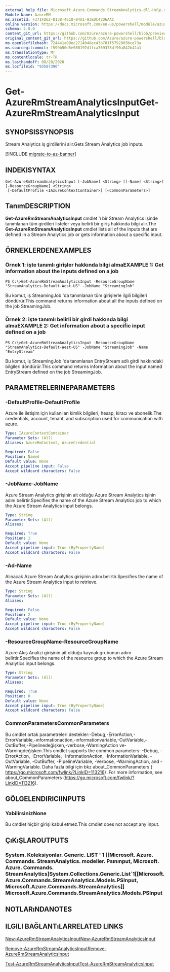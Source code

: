 ```yaml
---
external help file: Microsoft.Azure.Commands.StreamAnalytics.dll-Help.xml
Module Name: AzureRM
ms.assetid: F371FD62-D138-4610-84A1-93EDC42D6AAC
online version: https://docs.microsoft.com/en-us/powershell/module/azurerm.streamanalytics/get-azurermstreamanalyticsinput
schema: 2.0.0
content_git_url: https://github.com/Azure/azure-powershell/blob/preview/src/ResourceManager/StreamAnalytics/Commands.StreamAnalytics/help/Get-AzureRmStreamAnalyticsInput.md
original_content_git_url: https://github.com/Azure/azure-powershell/blob/preview/src/ResourceManager/StreamAnalytics/Commands.StreamAnalytics/help/Get-AzureRmStreamAnalyticsInput.md
ms.openlocfilehash: 724441a09ec2714048ec43b781f5792903bce73a
ms.sourcegitcommit: f599b50d5e980197d1fca769378df90a842b42a1
ms.translationtype: MT
ms.contentlocale: tr-TR
ms.lasthandoff: 08/20/2020
ms.locfileid: "93587396"
---
```

# <span data-ttu-id="eca00-101">Get-AzureRmStreamAnalyticsInput</span><span class="sxs-lookup"><span data-stu-id="eca00-101">Get-AzureRmStreamAnalyticsInput</span></span>

## <span data-ttu-id="eca00-102">SYNOPSIS</span><span class="sxs-lookup"><span data-stu-id="eca00-102">SYNOPSIS</span></span>
<span data-ttu-id="eca00-103">Stream Analytics iş girdilerini alır.</span><span class="sxs-lookup"><span data-stu-id="eca00-103">Gets Stream Analytics job inputs.</span></span>

[!INCLUDE [migrate-to-az-banner](../../includes/migrate-to-az-banner.md)]

## <span data-ttu-id="eca00-104">INDEKI</span><span class="sxs-lookup"><span data-stu-id="eca00-104">SYNTAX</span></span>

```
Get-AzureRmStreamAnalyticsInput [-JobName] <String> [[-Name] <String>] [-ResourceGroupName] <String>
 [-DefaultProfile <IAzureContextContainer>] [<CommonParameters>]
```

## <span data-ttu-id="eca00-105">Tanım</span><span class="sxs-lookup"><span data-stu-id="eca00-105">DESCRIPTION</span></span>
<span data-ttu-id="eca00-106">**Get-AzureRmStreamAnalyticsInput** cmdlet 'ı bir Stream Analytics işinde tanımlanan tüm girdileri listeler veya belirli bir giriş hakkında bilgi alır.</span><span class="sxs-lookup"><span data-stu-id="eca00-106">The **Get-AzureRmStreamAnalyticsInput** cmdlet lists all of the inputs that are defined in a Stream Analytics job or gets information about a specific input.</span></span>

## <span data-ttu-id="eca00-107">ÖRNEKLERDEN</span><span class="sxs-lookup"><span data-stu-id="eca00-107">EXAMPLES</span></span>

### <span data-ttu-id="eca00-108">Örnek 1: işte tanımlı girişler hakkında bilgi alma</span><span class="sxs-lookup"><span data-stu-id="eca00-108">EXAMPLE 1: Get information about the inputs defined on a job</span></span>
```
PS C:\>Get-AzureRmStreamAnalyticsInput -ResourceGroupName "StreamAnalytics-Default-West-US" -JobName "StreamingJob"
```

<span data-ttu-id="eca00-109">Bu komut, iş StreamingJob 'da tanımlanan tüm girişlerle ilgili bilgileri döndürür.</span><span class="sxs-lookup"><span data-stu-id="eca00-109">This command returns information about all the inputs defined on the job StreamingJob.</span></span>

### <span data-ttu-id="eca00-110">Örnek 2: işte tanımlı belirli bir girdi hakkında bilgi alma</span><span class="sxs-lookup"><span data-stu-id="eca00-110">EXAMPLE 2: Get information about a specific input defined on a job</span></span>
```
PS C:\>Get-AzureRmStreamAnalyticsInput -ResourceGroupName "StreamAnalytics-Default-West-US" -JobName "StreamingJob" -Name "EntryStream"
```

<span data-ttu-id="eca00-111">Bu komut, iş StreamingJob 'da tanımlanan EntryStream adlı girdi hakkındaki bilgileri döndürür.</span><span class="sxs-lookup"><span data-stu-id="eca00-111">This command returns information about the input named EntryStream defined on the job StreamingJob.</span></span>

## <span data-ttu-id="eca00-112">PARAMETRELERINE</span><span class="sxs-lookup"><span data-stu-id="eca00-112">PARAMETERS</span></span>

### <span data-ttu-id="eca00-113">-DefaultProfile</span><span class="sxs-lookup"><span data-stu-id="eca00-113">-DefaultProfile</span></span>
<span data-ttu-id="eca00-114">Azure ile iletişim için kullanılan kimlik bilgileri, hesap, kiracı ve abonelik.</span><span class="sxs-lookup"><span data-stu-id="eca00-114">The credentials, account, tenant, and subscription used for communication with azure.</span></span>

```yaml
Type: IAzureContextContainer
Parameter Sets: (All)
Aliases: AzureRmContext, AzureCredential

Required: False
Position: Named
Default value: None
Accept pipeline input: False
Accept wildcard characters: False
```

### <span data-ttu-id="eca00-115">-JobName</span><span class="sxs-lookup"><span data-stu-id="eca00-115">-JobName</span></span>
<span data-ttu-id="eca00-116">Azure Stream Analytics girişinin ait olduğu Azure Stream Analytics işinin adını belirtir.</span><span class="sxs-lookup"><span data-stu-id="eca00-116">Specifies the name of the Azure Stream Analytics job to which the Azure Stream Analytics input belongs.</span></span>

```yaml
Type: String
Parameter Sets: (All)
Aliases: 

Required: True
Position: 1
Default value: None
Accept pipeline input: True (ByPropertyName)
Accept wildcard characters: False
```

### <span data-ttu-id="eca00-117">-Ad</span><span class="sxs-lookup"><span data-stu-id="eca00-117">-Name</span></span>
<span data-ttu-id="eca00-118">Alınacak Azure Stream Analytics girişinin adını belirtir.</span><span class="sxs-lookup"><span data-stu-id="eca00-118">Specifies the name of the Azure Stream Analytics input to retrieve.</span></span>

```yaml
Type: String
Parameter Sets: (All)
Aliases: 

Required: False
Position: 2
Default value: None
Accept pipeline input: True (ByPropertyName)
Accept wildcard characters: False
```

### <span data-ttu-id="eca00-119">-ResourceGroupName</span><span class="sxs-lookup"><span data-stu-id="eca00-119">-ResourceGroupName</span></span>
<span data-ttu-id="eca00-120">Azure Akış Analizi girişinin ait olduğu kaynak grubunun adını belirtir.</span><span class="sxs-lookup"><span data-stu-id="eca00-120">Specifies the name of the resource group to which the Azure Stream Analytics input belongs.</span></span>

```yaml
Type: String
Parameter Sets: (All)
Aliases: 

Required: True
Position: 0
Default value: None
Accept pipeline input: True (ByPropertyName)
Accept wildcard characters: False
```

### <span data-ttu-id="eca00-121">CommonParameters</span><span class="sxs-lookup"><span data-stu-id="eca00-121">CommonParameters</span></span>
<span data-ttu-id="eca00-122">Bu cmdlet ortak parametreleri destekler:-Debug,-ErrorAction,-ErrorVariable,-ınformationaction,-ınformationvariable,-OutVariable,-OutBuffer,-Pipelinedeğişken,-verbose,-WarningAction ve-Warningdeğişken.</span><span class="sxs-lookup"><span data-stu-id="eca00-122">This cmdlet supports the common parameters: -Debug, -ErrorAction, -ErrorVariable, -InformationAction, -InformationVariable, -OutVariable, -OutBuffer, -PipelineVariable, -Verbose, -WarningAction, and -WarningVariable.</span></span> <span data-ttu-id="eca00-123">Daha fazla bilgi için bkz about_CommonParameters ( https://go.microsoft.com/fwlink/?LinkID=113216) .</span><span class="sxs-lookup"><span data-stu-id="eca00-123">For more information, see about_CommonParameters (https://go.microsoft.com/fwlink/?LinkID=113216).</span></span>

## <span data-ttu-id="eca00-124">GÖLGELENDIRICI</span><span class="sxs-lookup"><span data-stu-id="eca00-124">INPUTS</span></span>

### <span data-ttu-id="eca00-125">Yabilirsiniz</span><span class="sxs-lookup"><span data-stu-id="eca00-125">None</span></span>
<span data-ttu-id="eca00-126">Bu cmdlet hiçbir girişi kabul etmez.</span><span class="sxs-lookup"><span data-stu-id="eca00-126">This cmdlet does not accept any input.</span></span>

## <span data-ttu-id="eca00-127">ÇıKıŞLAR</span><span class="sxs-lookup"><span data-stu-id="eca00-127">OUTPUTS</span></span>

### <span data-ttu-id="eca00-128">System. Koleksiyonlar. Generic. LIST ' 1 [[Microsoft. Azure. Commands. StreamAnalytics. modeller. Psınınput, Microsoft. Azure. Commands. StreamAnalytics]</span><span class="sxs-lookup"><span data-stu-id="eca00-128">System.Collections.Generic.List\`1[[Microsoft.Azure.Commands.StreamAnalytics.Models.PSInput, Microsoft.Azure.Commands.StreamAnalytics]]            Microsoft.Azure.Commands.StreamAnalytics.Models.PSInput</span></span>

## <span data-ttu-id="eca00-129">NOTLARıNDA</span><span class="sxs-lookup"><span data-stu-id="eca00-129">NOTES</span></span>

## <span data-ttu-id="eca00-130">ILGILI BAĞLANTıLAR</span><span class="sxs-lookup"><span data-stu-id="eca00-130">RELATED LINKS</span></span>

[<span data-ttu-id="eca00-131">New-AzureRmStreamAnalyticsInput</span><span class="sxs-lookup"><span data-stu-id="eca00-131">New-AzureRmStreamAnalyticsInput</span></span>](./New-AzureRmStreamAnalyticsInput.md)

[<span data-ttu-id="eca00-132">Remove-AzureRmStreamAnalyticsInput</span><span class="sxs-lookup"><span data-stu-id="eca00-132">Remove-AzureRmStreamAnalyticsInput</span></span>](./Remove-AzureRmStreamAnalyticsInput.md)

[<span data-ttu-id="eca00-133">Test-AzureRmStreamAnalyticsInput</span><span class="sxs-lookup"><span data-stu-id="eca00-133">Test-AzureRmStreamAnalyticsInput</span></span>](./Test-AzureRmStreamAnalyticsInput.md)


